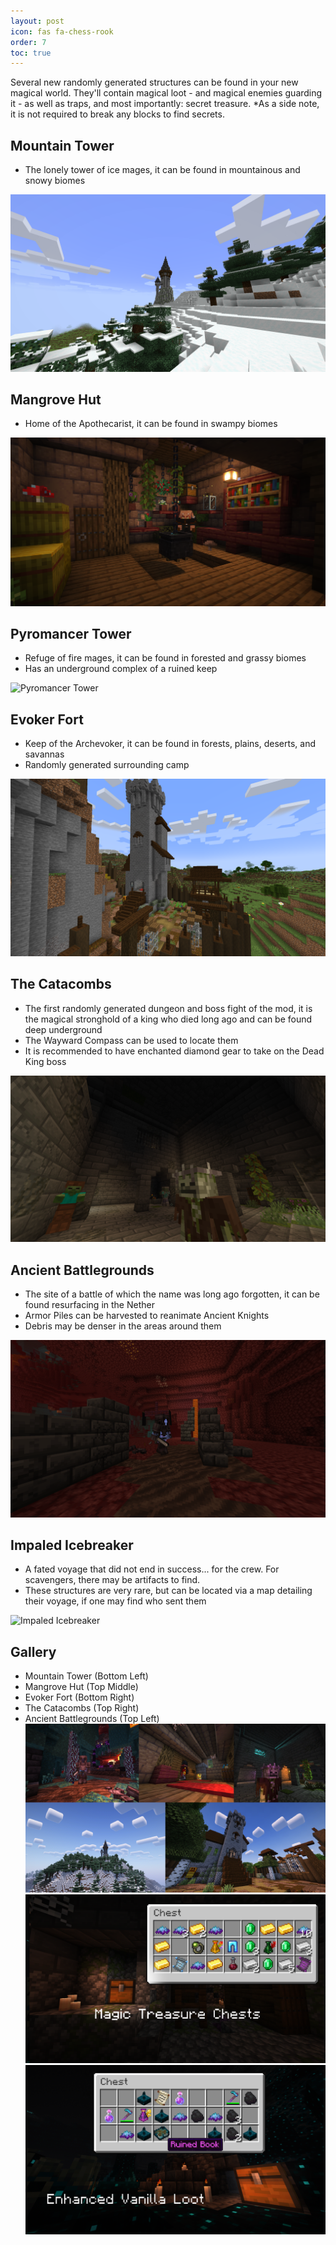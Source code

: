 ```yaml
---
layout: post
icon: fas fa-chess-rook
order: 7
toc: true
---
```


Several new randomly generated structures can be found in your new magical world. They'll contain magical loot - and magical enemies guarding it - as well as traps, and most importantly: secret treasure. *As a side note, it is not required to break any blocks to find secrets.

## Mountain Tower
- The lonely tower of ice mages, it can be found in mountainous and snowy biomes

![Mountain Tower](/img/mountain_tower.png)

## Mangrove Hut
- Home of the Apothecarist, it can be found in swampy biomes

![Mangrove Hut](/img/mangrove_hut.png)

## Pyromancer Tower
- Refuge of fire mages, it can be found in forested and grassy biomes
- Has an underground complex of a ruined keep

![Pyromancer Tower](/img/pyromancer_tower.png)

## Evoker Fort
- Keep of the Archevoker, it can be found in forests, plains, deserts, and savannas
- Randomly generated surrounding camp

![Evoker Fort](/img/evoker_fort.png)

## The Catacombs
- The first randomly generated dungeon and boss fight of the mod, it is the magical stronghold of a king who died long ago and can be found deep underground
- The Wayward Compass can be used to locate them
- It is recommended to have enchanted diamond gear to take on the Dead King boss

![The Catacombs](/img/the_catacombs.png)

## Ancient Battlegrounds
- The site of a battle of which the name was long ago forgotten, it can be found resurfacing in the Nether
- Armor Piles can be harvested to reanimate Ancient Knights
- Debris may be denser in the areas around them

![Ancient Battlegrounds](/img/ancient_battlegrounds.png)

## Impaled Icebreaker
- A fated voyage that did not end in success... for the crew. For scavengers, there may be artifacts to find.
- These structures are very rare, but can be located via a map detailing their voyage, if one may find who sent them

![Impaled Icebreaker](/img/impaled_icebreaker.png)

## Gallery
- Mountain Tower (Bottom Left)
- Mangrove Hut (Top Middle)
- Evoker Fort (Bottom Right)
- The Catacombs (Top Right)
- Ancient Battlegrounds (Top Left)
![Structures](/img/screenshots/structures.png)
![Structures](/img/screenshots/magic_loot.png)
![Structures](/img/screenshots/ancient_city_loot.png)
